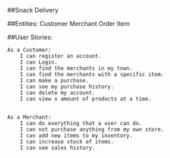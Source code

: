##Snack Delivery



##Entities:
	Customer
	Merchant
	Order
	Item
	
##User Stories:

	As a Customer:
		I can register an account.
		I can Login.
		I can find the merchants in my town.
		I can find the merchants with a specific item.
		I can make a purchase.
		I can see my purchase history.
		I can delete my account.
		I can view x amount of products at a time.
		
	
	As a Merchant:	
		I can do everything that a user can do.
		I can not purchase anything from my own store.
		I can add new items to my inventory.
		I can increase stock of items.
		I can see sales history.
		